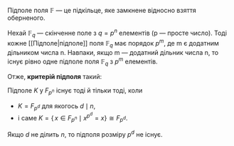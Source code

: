 
Пiдполе поля $\mathbb{F}$ — це пiдкiльце, яке замкнене вiдносно взяття оберненого.

Нехай $\mathbb{F}_q$ — скiнченне поле з $q= p^n$ елементiв (p — просте число). Тодi кожне [[Підполе|пiдполе]] поля $\mathbb{F}_q$ має порядок $p^m$, де m є додатним дiльником числа n.
Навпаки, якщо m — додатний дiльник числа n, то iснує рiвно одне пiдполе поля $\mathbb{F}_q$ з $p^m$
елементiв.


Отже, **критерій підполя** такий:  

Підполе $K$ у $F_{p^n}$ існує тоді й тільки тоді, коли  
- $K= F_{p^d}$ для якогось $d \mid n$,  
- і саме $K = \{\,x \in F_{p^n}\mid x^{p^d} = x\} \cong F_{p^d}.$

Якщо  $d$ не ділить $n$, то підполя розміру $p^d$ не існує.